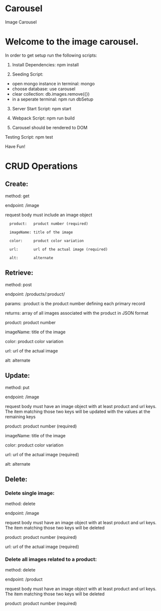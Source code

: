 # Carousel
Image Carousel

# Welcome to the image carousel.

In order to get setup run the following scripts:

1) Install Dependencies: npm install

2) Seeding Script:
  - open mongo instance in terminal: mongo
  - choose database: use carousel
  - clear collection: db.images.remove({})
  - in a seperate terminal: npm run dbSetup

3) Server Start Script: npm start

4) Webpack Script: npm run build

5) Carousel should be rendered to DOM


Testing Script: npm test

Have Fun!

# CRUD Operations

## Create:
  method: get

  endpoint: /image

  request body must include an image object

      product:   product number (required)

      imageName: title of the image

      color:     product color variation

      url:       url of the actual image (required)

      alt:       alternate

## Retrieve:
  method: post

  endpoint: /products/:product/

  params: :product is the product number defining each primary record

  returns: array of all images associated with the product in JSON format

  product:   product number

  imageName: title of the image

  color:     product color variation

  url:       url of the actual image

  alt:       alternate

## Update:
  method: put

  endpoint: /image

  request body must have an image object with at least product and url keys. The item matching those two keys will be updated with the values at the remaining keys

  product:   product number (required)

  imageName: title of the image

  color:     product color variation

  url:       url of the actual image (required)

  alt:       alternate

## Delete:

### Delete single image:
  method: delete

  endpoint: /image

  request body must have an image object with at least product and url keys. The item matching those two keys will be deleted

  product: product number (required)

  url:     url of the actual image (required)

### Delete all images related to a product:

  method: delete

  endpoint: /product

  request body must have an image object with at least product and url keys. The item matching those two keys will be deleted

  product: product number (required)

